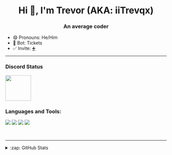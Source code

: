 <h1 align="center">Hi 👋, I'm Trevor (AKA: iiTrevqx)</h1>
<h3 align="center">An average coder</h3>

- 😄 Pronouns: He/Him
- 🤖 Bot: Tickets
- ✅ Invite: [➕](https://discord.com/api/oauth2/authorize?client_id=928853701769191464&permissions=8&scope=bot%20applications.commands)

---

### Discord Status
<a href="https://discord.com/users/348893877933178880">
<img height="80px" src="https://discord.c99.nl/widget/theme-4/348893877933178880.png" />
</a>

</br>

### Languages and Tools:
<p align="left">
<img src="https://img.shields.io/badge/Node.JS-black?style=for-the-badge&logo=node.js" />
<img src="https://img.shields.io/badge/-HTML5-black?style=for-the-badge&logo=HTML5" />
<img src="https://img.shields.io/badge/CSS-black?style=for-the-badge&logo=css3&logoColor=#1572B6" />
<img src="https://img.shields.io/badge/Javascript-black?style=for-the-badge&logo=javascript" />
</p>
<br />

---

<details>
  <summary>:zap: GitHub Stats</summary>
</br>
<img align="center" alt="iiTrevqx's GitHub Stats" src="https://github-readme-stats.vercel.app/api?username=iiTrevqx&show_icons=true&locale=en&theme=dark&layout=compact" />
